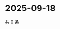 # 2025-09-18

共 0 条

<!-- BEGIN ZHIHUVIDEO -->
<!-- 最后更新时间 Thu Sep 18 2025 15:10:46 GMT+0800 (China Standard Time) -->

<!-- END ZHIHUVIDEO -->
